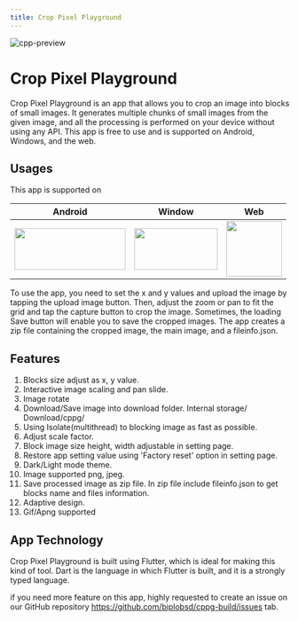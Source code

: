 ```yaml
---
title: Crop Pixel Playground
---
```


![cpp-preview](https://raw.githubusercontent.com/biplobsd/biplobsd.github.io/data/images/cpp-preview.gif)

# Crop Pixel Playground

Crop Pixel Playground is an app that allows you to crop an image into blocks of small images. It generates multiple chunks of small images from the given image, and all the processing is performed on your device without using any API. This app is free to use and is supported on Android, Windows, and the web.

## Usages

This app is supported on

| Android | Window | Web |
|:-:|:-:|:-:|
| [<img src="https://play.google.com/intl/en_us/badges/static/images/badges/en_badge_web_generic.png" height=75 width=200>](https://play.google.com/store/apps/details?id=com.speedout.cppg) | [<img src="https://get.microsoft.com/images/en-us%20dark.svg" height=75 width=150>](https://apps.microsoft.com/store/detail/crop-pixel-playground/9NXP42BX8X7M?hl=en-us&gl=us) | [<img src="https://raw.githubusercontent.com/biplobsd/biplobsd.github.io/data/images/cpp-logo.png" height=100 width=100>](https://croppixel.web.app) |

To use the app, you need to set the x and y values and upload the image by tapping the upload image button. Then, adjust the zoom or pan to fit the grid and tap the capture button to crop the image. Sometimes, the loading Save button will enable you to save the cropped images. The app creates a zip file containing the cropped image, the main image, and a fileinfo.json.

## Features

1. Blocks size adjust as x, y value.
2. Interactive image scaling and pan slide.
3. Image rotate
4. Download/Save image into download folder. Internal storage/ Download/cppg/
5. Using Isolate(multithread) to blocking image as fast as possible.
6. Adjust scale factor.
7. Block image size height, width adjustable in setting page.
8. Restore app setting value using 'Factory reset' option in setting page.
9. Dark/Light mode theme.
10. Image supported png, jpeg.
11. Save processed image as zip file. In zip file include fileinfo.json to get blocks name and files information.
12. Adaptive design.
13. Gif/Apng supported

## App Technology
Crop Pixel Playground is built using Flutter, which is ideal for making this kind of tool. Dart is the language in which Flutter is built, and it is a strongly typed language.


if you need more feature on this app, highly requested to create an issue on our GitHub repository https://github.com/biplobsd/cppg-build/issues tab.
